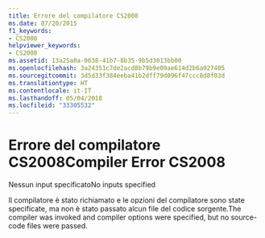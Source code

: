 ```yaml
---
title: Errore del compilatore CS2008
ms.date: 07/20/2015
f1_keywords:
- CS2008
helpviewer_keywords:
- CS2008
ms.assetid: 13a25a0a-0638-41b7-8b35-9b5d3013bb00
ms.openlocfilehash: 3a24351c7de2acd8b79b9e09ae614d2b6a927405
ms.sourcegitcommit: 3d5d33f384eeba41b2dff79d096f47ccc8d8f03d
ms.translationtype: HT
ms.contentlocale: it-IT
ms.lasthandoff: 05/04/2018
ms.locfileid: "33305532"
---
```

# <a name="compiler-error-cs2008"></a><span data-ttu-id="a3e81-102">Errore del compilatore CS2008</span><span class="sxs-lookup"><span data-stu-id="a3e81-102">Compiler Error CS2008</span></span>
<span data-ttu-id="a3e81-103">Nessun input specificato</span><span class="sxs-lookup"><span data-stu-id="a3e81-103">No inputs specified</span></span>  
  
 <span data-ttu-id="a3e81-104">Il compilatore è stato richiamato e le opzioni del compilatore sono state specificate, ma non è stato passato alcun file del codice sorgente.</span><span class="sxs-lookup"><span data-stu-id="a3e81-104">The compiler was invoked and compiler options were specified, but no source-code files were passed.</span></span>
